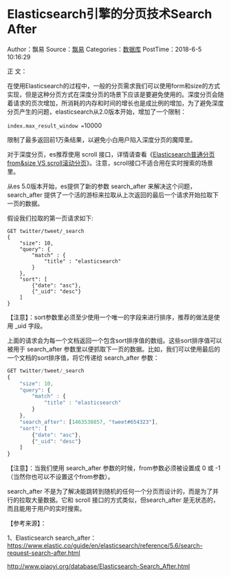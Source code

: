 # Elasticsearch引擎的分页技术Search After

Author：飘易 Source：[飘易](http://www.piaoyi.org/)
Categories：[数据库](http://www.piaoyi.org/database/) PostTime：2018-6-5 10:16:29

正 文：

在使用Elasticsearch的过程中，一般的分页需求我们可以使用form和size的方式实现，但是这种分页方式在深度分页的场景下应该是要避免使用的。深度分页会随着请求的页次增加，所消耗的内存和时间的增长也是成比例的增加，为了避免深度分页产生的问题，elasticsearch从2.0版本开始，增加了一个限制：

`index.max_result_window =`10000

限制了最多返回前1万条结果，以避免小白用户陷入深度分页的魔障里。



对于深度分页，es推荐使用 scroll 接口，详情请查看《[Elasticsearch普通分页from&size VS scroll滚动分页](http://www.piaoyi.org/database/Elasticsearch-from-size-scroll.html)》。注意，scroll接口不适合用在实时搜索的场景里。

从es 5.0版本开始，es提供了新的参数 search_after 来解决这个问题，search_after 提供了一个活的游标来拉取从上次返回的最后一个请求开始拉取下一页的数据。

假设我们拉取的第一页请求如下:

```http
GET twitter/tweet/_search
{
    "size": 10,
    "query": {
        "match" : {
            "title" : "elasticsearch"
        }
    },
    "sort": [
        {"date": "asc"},
        {"_uid": "desc"}
    ]
}
```

【注意】：sort参数里必须至少使用一个唯一的字段来进行排序，推荐的做法是使用 _uid 字段。

上面的请求会为每一个文档返回一个包含sort排序值的数组。这些sort排序值可以被用于 search_after 参数里以便抓取下一页的数据。比如，我们可以使用最后的一个文档的sort排序值，将它传递给 search_after 参数：

```js
GET twitter/tweet/_search
{
    "size": 10,
    "query": {
        "match" : {
            "title" : "elasticsearch"
        }
    },
    "search_after": [1463538857, "tweet#654323"],
    "sort": [
        {"date": "asc"},
        {"_uid": "desc"}
    ]
}
```

【注意】：当我们使用 search_after 参数的时候，from参数必须被设置成 0 或 -1 （当然你也可以不设置这个from参数）。

search_after 不是为了解决能跳转到随机的任何一个分页而设计的，而是为了并行的拉取大量数据。它和 scroll 接口的方式类似，但search_after 是无状态的，而且能用于用户的实时搜索。





【参考来源】：

1、Elasticsearch search_after：<https://www.elastic.co/guide/en/elasticsearch/reference/5.6/search-request-search-after.html>





<http://www.piaoyi.org/database/Elasticsearch-Search_After.html>